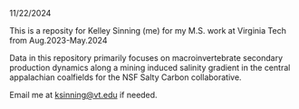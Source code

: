 11/22/2024

This is a reposity for Kelley Sinning (me) for my M.S. work at Virginia Tech from Aug.2023-May.2024

Data in this repository primarily focuses on macroinvertebrate secondary production dynamics along a 
mining induced salinity gradient in the central appalachian coalfields for the NSF Salty Carbon collaborative.

Email me at ksinning@vt.edu if needed.
